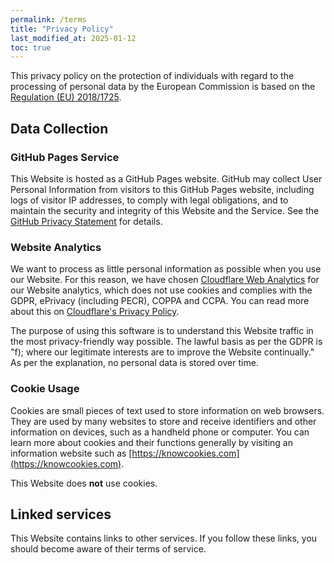 ```yaml
---
permalink: /terms
title: "Privacy Policy"
last_modified_at: 2025-01-12
toc: true
---
```


This privacy policy on the protection of individuals with regard to the processing of personal data by the European Commission is based on the [Regulation (EU) 2018/1725](https://eur-lex.europa.eu/legal-content/EN/TXT/?uri=CELEX%3A32018R1725). 

## Data Collection

<!-- ### Log Files

Like many other websites, this Website uses log files to help learn about when, from where, and how often traffic flows to this site. The information in these log files include:

* Internet Protocol addresses (IP)
* Types of browser
* Internet Service Provider (ISP)
* Date and time stamp
* Referring and exit pages
* Number of clicks

All of this information is not linked to anything that is personally identifiable. -->

### GitHub Pages Service

This Website is hosted as a GitHub Pages website. GitHub may collect User Personal Information from visitors to this GitHub Pages website, including logs of visitor IP addresses, to comply with legal obligations, and to maintain the security and integrity of this Website and the Service. See the [GitHub Privacy Statement](https://help.github.com/en/github/site-policy/github-privacy-statement) for details.

### Website Analytics

 We want to process as little personal information as possible when you use our Website. For this reason, we have chosen [Cloudflare Web Analytics](https://www.cloudflare.com/web-analytics/) for our Website analytics, which does not use cookies and complies with the GDPR, ePrivacy (including PECR), COPPA and CCPA. You can read more about this on [Cloudflare's Privacy Policy](https://www.cloudflare.com/privacypolicy/).

The purpose of using this software is to understand this Website traffic in the most privacy-friendly way possible. The lawful basis as per the GDPR is "f); where our legitimate interests are to improve the Website continually." As per the explanation, no personal data is stored over time.

### Cookie Usage

Cookies are small pieces of text used to store information on web browsers. They are used by many websites to store and receive identifiers and other information on devices, such as a handheld phone or computer. You can learn more about cookies and their functions generally by visiting an information website such as [https://knowcookies.com](https://knowcookies.com).

This Website does **not** use cookies.

## Linked services

This Website contains links to other services. If you follow these links, you should become aware of their terms of service.